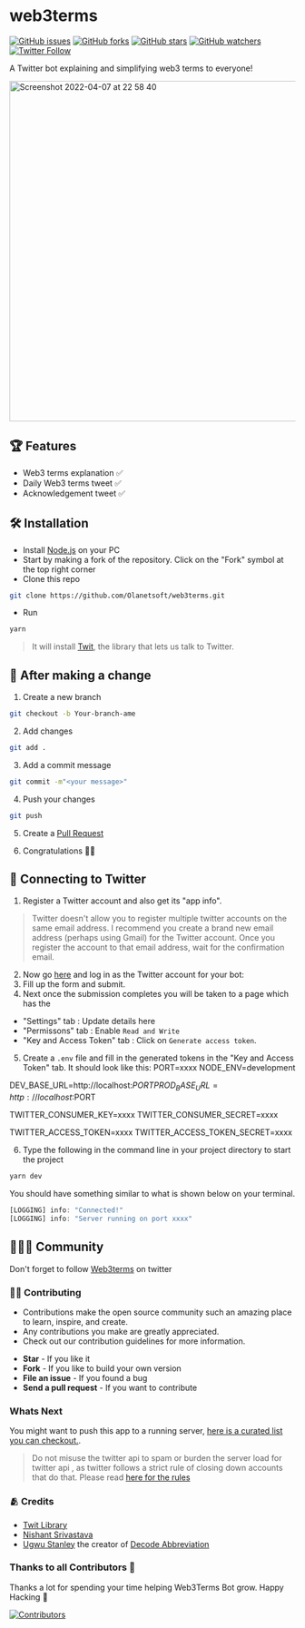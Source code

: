# web3terms

[![GitHub issues](https://img.shields.io/github/issues/Olanetsoft/web3terms?style=plastic)](https://github.com/Olanetsoft/web3terms/issues)
[![GitHub forks](https://img.shields.io/github/forks/Olanetsoft/web3terms?style=plastic)](https://img.shields.io/github/forks/Olanetsoft/web3terms)
[![GitHub stars](https://img.shields.io/github/stars/Olanetsoft/web3terms?style=plastic)](https://img.shields.io/github/stars/Olanetsoft/web3terms)
[![GitHub watchers](https://img.shields.io/github/watchers/Olanetsoft/web3terms?style=plastic&label=Watch)](https://github.com/Olanetsoft/web3terms)
[![Twitter Follow](https://img.shields.io/twitter/follow/web3terms.svg?style=social)](https://twitter.com/web3terms) 


A Twitter bot explaining and simplifying web3 terms to everyone!

<img width="600" alt="Screenshot 2022-04-07 at 22 58 40" src="https://user-images.githubusercontent.com/45847909/162620196-98c4c249-de0b-42de-bb8e-bdb19062d64e.png">

## 🏆 Features

+ Web3 terms explanation ✅
+ Daily Web3 terms tweet ✅
+ Acknowledgement tweet ✅

## 🛠 Installation

+ Install [Node.js](http://nodejs.org/) on your PC
+ Start by making a fork of the repository. Click on the "Fork" symbol at the top right corner
+ Clone this repo
```bash
git clone https://github.com/Olanetsoft/web3terms.git
```
+ Run 
```bash
yarn
```

> It will install [Twit](https://github.com/ttezel/twit), the library that lets us talk to Twitter.


## 🥂 After making a change

1. Create a new branch
```bash
git checkout -b Your-branch-ame
```

2. Add changes 
```bash
git add .
```

3. Add a commit message
```bash
git commit -m"<your message>"
```

4. Push your changes
```bash
git push
```

5. Create a [Pull Request](https://help.github.com/en/github/collaborating-with-issues-and-pull-requests/creating-a-pull-request)

6. Congratulations 🙌🏼


## 🔀 Connecting to Twitter

1. Register a Twitter account and also get its "app info".
>Twitter doesn't allow you to register multiple twitter accounts on the same email address. I recommend you create a brand new email address (perhaps using Gmail) for the Twitter account. Once you register the account to that email address, wait for the confirmation email.

2. Now go [here](https://dev.twitter.com/apps/new) and log in as the Twitter account for your bot:
3. Fill up the form and submit.
4. Next once the submission completes you will be taken to a page which has the 
+ "Settings" tab : Update details here
+ "Permissons" tab :  Enable `Read and Write` 
+ "Key and Access Token" tab : Click on `Generate access token`. 
5. Create a `.env` file and fill in the generated tokens in the "Key and Access Token" tab.
It should look like this:
PORT=xxxx
NODE_ENV=development

DEV_BASE_URL=http://localhost:$PORT
PROD_BASE_URL=http://localhost:$PORT

TWITTER_CONSUMER_KEY=xxxx
TWITTER_CONSUMER_SECRET=xxxx

TWITTER_ACCESS_TOKEN=xxxx
TWITTER_ACCESS_TOKEN_SECRET=xxxx
            
6. Type the following in the command line in your project directory to start the project

```bash
yarn dev
```

You should have something similar to what is shown below on your terminal.

```javascript
[LOGGING] info: "Connected!"
[LOGGING] info: "Server running on port xxxx"
```

## 👨‍👩‍👦 Community
Don't forget to follow [Web3terms](https://twitter.com/web3terms) on twitter


### 🧑‍💻 Contributing

- Contributions make the open source community such an amazing place to learn, inspire, and create.
- Any contributions you make are greatly appreciated.
- Check out our contribution guidelines for more information.

+ **Star** - If you like it
+ **Fork** - If you like to build your own version
+ **File an issue** - If you found a bug
+ **Send a pull request** - If you want to contribute


### **Whats Next**

You might want to push this app to a running server, [here is a curated list you can checkout.](https://www.heroku.com/).

> Do not misuse the twitter api to spam or burden the server load for twitter api , as twitter follows a strict rule of closing down accounts that do that. Please read [here for the rules](https://support.twitter.com/articles/18311)


### 🫂 Credits

- [Twit Library](https://github.com/ttezel/twit)
- [Nishant Srivastava](https://github.com/nisrulz)
- [Ugwu Stanley](https://github.com/ugwustanley) the creator of [Decode Abbreviation](https://twitter.com/decode_abbr)


### Thanks to all Contributors 💪 

Thanks a lot for spending your time helping Web3Terms Bot grow. Happy Hacking 🍻

[![Contributors](https://contrib.rocks/image?repo=Olanetsoft/web3terms)](https://github.com/Olanetsoft/web3terms/edit/develop/README.md)

